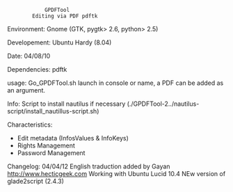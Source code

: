                 GPDFTool
            Editing via PDF pdftk

Environment: Gnome (GTK, pygtk> 2.6, python> 2.5)

Developement: Ubuntu Hardy (8.04)

Date: 04/08/10

Dependencies: pdftk
  
usage:
  Go_GPDFTool.sh launch in console or name, a PDF can be added as an argument.
 
Info: Script to install nautilus if necessary
       (./GPDFTool-2.*.*/nautilus-script/install_nautillus-script.sh)
      
Characteristics:
  - Edit metadata (InfosValues ​​& InfoKeys)
  - Rights Management
  - Password Management
  
Changelog:
  04/04/12
    English traduction added by Gayan <http://www.hecticgeek.com>
    Working with Ubuntu Lucid 10.4
    NEw version of glade2script (2.4.3)
